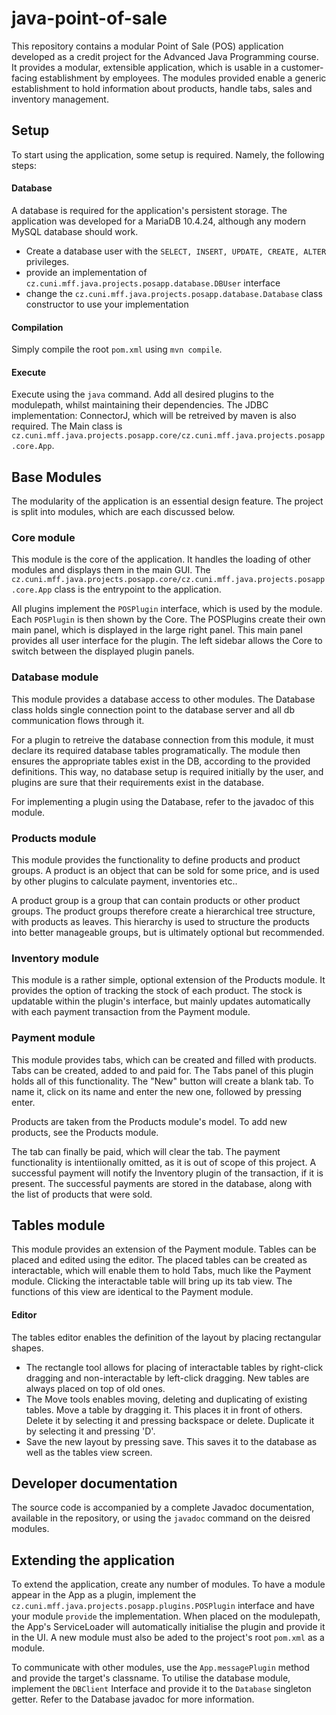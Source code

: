 # java-point-of-sale

This repository contains a modular Point of Sale (POS) application developed as a credit project for the Advanced Java Programming course.
It provides a modular, extensible application, which is usable in a customer-facing establishment by employees. The modules provided 
enable a generic establishment to hold information about products, handle tabs, sales and inventory management.


## Setup
To start using the application, some setup is required. Namely, the following steps:


#### Database
A database is required for the application's persistent storage. The application was developed for a MariaDB 10.4.24, although any modern MySQL database should work.
 - Create a database user with the `SELECT, INSERT, UPDATE, CREATE, ALTER`	privileges.
 - provide an implementation of `cz.cuni.mff.java.projects.posapp.database.DBUser` interface
 - change the `cz.cuni.mff.java.projects.posapp.database.Database` class constructor to use your implementation
 
 
#### Compilation
Simply compile the root `pom.xml` using `mvn compile`.


#### Execute
Execute using the `java` command. Add all desired plugins to the modulepath, whilst maintaining their dependencies.
The JDBC implementation: ConnectorJ, which will be retreived by maven is also required.
The Main class is `cz.cuni.mff.java.projects.posapp.core/cz.cuni.mff.java.projects.posapp.core.App`.


## Base Modules
The modularity of the application is an essential design feature. The project is split into modules, which are each discussed below.


### Core module
This module is the core of the application. It handles the loading of other modules and displays them in the main GUI.
The `cz.cuni.mff.java.projects.posapp.core/cz.cuni.mff.java.projects.posapp.core.App` class is the entrypoint to the application.

All plugins implement the `POSPlugin` interface, which is used by the module. Each `POSPlugin` is then shown by the Core.
The POSPlugins create their own main panel, which is displayed in the large right panel. This main panel provides all user
interface for the plugin. The left sidebar allows the Core to switch between the displayed plugin panels.


### Database module
This module provides a database access to other modules. The Database class holds single connection point to the database server and all
db communication flows through it.

For a plugin to retreive the database connection from this module, it must declare its required database tables programatically. 
The module then ensures the appropriate tables exist in the DB, according to the provided definitions. This way, no database setup is required initially by the user, 
and plugins are sure that their requirements exist in the database.

For implementing a plugin using the Database, refer to the javadoc of this module.


### Products module
This module provides the functionality to define products and product groups. A product is an object that can be sold for some price, and is used
by other plugins to calculate payment, inventories etc.. 

A product group is a group that can contain products or other product groups.
The product groups therefore create a hierarchical tree structure, with products as leaves. This hierarchy is used to structure the products
into better manageable groups, but is ultimately optional but recommended.


### Inventory module
This module is a rather simple, optional extension of the Products module. It provides the option of tracking the stock of each product.
The stock is updatable within the plugin's interface, but mainly updates automatically with each payment transaction from the Payment module.


### Payment module
This module provides tabs, which can be created and filled with products. Tabs can be created, added to and paid for. 
The Tabs panel of this plugin holds all of this functionality. The "New" button will create a blank tab.
To name it, click on its name and enter the new one, followed by pressing enter.

Products are taken from the Products module's model. To add new products, see the Products module.

The tab can finally be paid, which will clear the tab.
The payment functionality is intentiionally omitted, as it is out of scope of this project.
A successful payment will notify the Inventory plugin of the transaction, if it is present.
The successful payments are stored in the database, along with the list of products that were sold.


## Tables module
This module provides an extension of the Payment module. Tables can be placed and edited using the editor.
The placed tables can be created as interactable, which will enable them to hold Tabs, much like the Payment module.
Clicking the interactable table will bring up its tab view. The functions of this view are identical to the Payment module.

#### Editor
The tables editor enables the definition of the layout by placing rectangular shapes.
 - The rectangle tool allows for placing of interactable tables by right-click dragging and non-interactable by left-click dragging.
New tables are always placed on top of old ones.
 - The Move tools enables moving, deleting and duplicating of existing tables. Move a table by dragging it. This places it in front of others.
 Delete it by selecting it and pressing backspace or delete. Duplicate it by selecting it and pressing 'D'.
 - Save the new layout by pressing save. This saves it to the database as well as the tables view screen.


## Developer documentation
The source code is accompanied by a complete Javadoc documentation, available in the repository, or using the `javadoc` command on the deisred modules.

## Extending the application
To extend the application, create any number of modules. To have a module appear in the App as a plugin, implement the `cz.cuni.mff.java.projects.posapp.plugins.POSPlugin` interface and have your module `provide` the implementation. When placed on the modulepath,
the App's ServiceLoader will automatically initialise the plugin and provide it in the UI. 
A new module must also be aded to the project's root `pom.xml` as a module.

To communicate with other modules, use the `App.messagePlugin` method and provide the target's classname.
To utilise the database module, implement the `DBClient` Interface and provide it to the `Database` singleton getter. Refer to the Database javadoc for more information.

